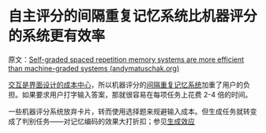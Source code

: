 # 自主评分的间隔重复记忆系统比机器评分的系统更有效率

原文：[Self-graded spaced repetition memory systems are more efficient than machine-graded systems (andymatuschak.org)](https://notes.andymatuschak.org/z7MGZ4wX4fenUQzR9248QfWU8GFeZbTFGaJRM)

[交互是界面设计的成本中心](https://notes.andymatuschak.org/z87TFgTr98bz3MNFT26NhegyRCMgdkfNTBAzp)，所以机器评分的[间隔重复记忆系统](https://notes.andymatuschak.org/z4eXdSMJFv2qVGXSUEKH4vdcHBrLHcFY1ZGfC)加重了用户的负担。如果要求用户打字输入答案，那就很容易在每项任务上花费 2-4 倍的时间。

一些机器评分系统放弃卡片，转而使用选择题来规避输入成本。但生成任务就转变成了判别任务——对记忆编码的效果大打折扣；参见[生成效应](https://notes.andymatuschak.org/z3iJVoXtJBUJHq9Tb6i8Kv4EK7oNbriHh4N2y)